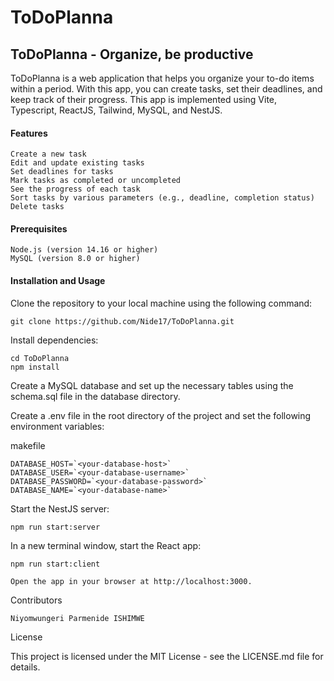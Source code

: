 # ToDoPlanna


## ToDoPlanna - Organize, be productive

ToDoPlanna is a web application that helps you organize your to-do items within a period. With this app, you can create tasks, set their deadlines, and keep track of their progress. This app is implemented using Vite, Typescript, ReactJS, Tailwind, MySQL, and NestJS.

#### Features

    Create a new task
    Edit and update existing tasks
    Set deadlines for tasks
    Mark tasks as completed or uncompleted
    See the progress of each task
    Sort tasks by various parameters (e.g., deadline, completion status)
    Delete tasks

#### Prerequisites

    Node.js (version 14.16 or higher)
    MySQL (version 8.0 or higher)

#### Installation and Usage

Clone the repository to your local machine using the following command:

    git clone https://github.com/Nide17/ToDoPlanna.git

Install dependencies:

    cd ToDoPlanna
    npm install

Create a MySQL database and set up the necessary tables using the schema.sql file in the database directory.

Create a .env file in the root directory of the project and set the following environment variables:

makefile

    DATABASE_HOST=`<your-database-host>`
    DATABASE_USER=`<your-database-username>`
    DATABASE_PASSWORD=`<your-database-password>`
    DATABASE_NAME=`<your-database-name>`

Start the NestJS server:

    npm run start:server

In a new terminal window, start the React app:

    npm run start:client

    Open the app in your browser at http://localhost:3000.

Contributors

    Niyomwungeri Parmenide ISHIMWE

License

This project is licensed under the MIT License - see the LICENSE.md file for details.
